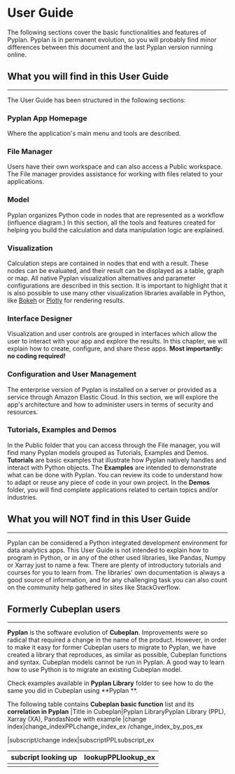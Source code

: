 # **User Guide**
The following sections cover the basic functionalities and features of Pyplan.
Pyplan is in permanent evolution, so you will probably find minor differences between this document and the last Pyplan version running online.

## **What you will find in this User Guide**
-------------
The User Guide has been structured in the following sections:
### Pyplan App Homepage
Where the application's main menu and tools are described.
### File Manager
Users have their own workspace and can also access a Public workspace. The File manager provides assistance for working with files related to your applications.
### Model
Pyplan organizes Python code in nodes that are represented as a workflow (influence diagram.) In this section, all the tools and features created for helping you build the calculation and data manipulation logic are explained.
### Visualization
Calculation steps are contained in nodes that end with a result. These nodes can be evaluated, and their result can be displayed as a table, graph or map.
All native Pyplan visualization alternatives and parameter configurations are described in this section. 
It is important to highlight that it is also possible to use many other visualization libraries available in Python, like [Bokeh](https://bokeh.pydata.org/en/latest/) or [Plotly](https://github.com/plotly/plotly.py) for rendering results.

### Interface Designer
Visualization and user controls are grouped in interfaces which allow the user to interact with your app and explore the results. In this chapter, we will explain how to create, configure, and share these apps. **Most importantly: no coding required!**

### Configuration and User Management
The enterprise version of Pyplan is installed on a server or provided as a service through Amazon Elastic Cloud. In this section, we will explore the app's architecture and how to administer users in terms of security and resources.

### Tutorials, Examples and Demos
In the Public folder that you can access through the File manager, you will find many Pyplan models grouped as Tutorials, Examples and Demos. 
**Tutorials** are basic examples that illustrate how Pyplan natively handles and interact with Python objects. 
The **Examples** are intended to demonstrate what can be done with Pyplan. You can review its code to understand how to adapt or reuse any piece of code in your own project.
In the **Demos** folder, you will find complete applications related to certain topics and/or industries.


## **What you will NOT find in this User Guide**
-------------
Pyplan can be considered a Python integrated development environment for data analytics apps. This User Guide is not intended to explain how to program in Python, or in any of the other used libraries, like Pandas, Numpy or Xarray just to name a few. There are plenty of introductory tutorials and courses for you to learn from. The libraries' own documentation is always a good source of information, and for any challenging task you can also count on the community help gathered in sites like StackOverflow.

## **Formerly Cubeplan users**
-------------
**Pyplan** is the software evolution of **Cubeplan**. Improvements were so radical that required a change in the name of the product. However, in order to make it easy for former Cubeplan users to migrate to Pyplan, we have created a library that reproduces, as similar as possible, Cubeplan functions and syntax.
Cubeplan models cannot be run in Pyplan. A good way to learn how to use Python is to migrate an existing Cubeplan model.

Check examples available in  **Pyplan Library** folder to see how to do the same you did in Cubeplan using **Pyplan **.


The following table contains **Cubeplan basic function** list and its **correlation in Pyplan**
|Title in Cubeplan|Pyplan LibraryPyplan Library (PPL), Xarray (XA), PandasNode with example
|change index|change_indexPPLchange_index_ex  /change_index_by_pos_ex

|subscript/change index|subscriptPPLsubscript_ex

|subcript looking up|lookupPPLlookup_ex
|--|--|
|  |  |

<!--stackedit_data:
eyJoaXN0b3J5IjpbMTAzMTgzMDI0OCwxNDIwNDYyMjMxLDEyMD
AyNjgxNjksLTc0NTYzMTk0LC0yMTQzNTU0Njg2LC0yMTQzNTU0
Njg2LDEwNDk2OTc3NjcsNzcyMTUwNTM0LDM5MDkxMzEzNCwxMT
k1NzU1NTMzLDIwNjU1MjY5OTgsLTI2MDU2ODE1NSwxMDE4NjIy
OTQ4LDE0MTE3NzQyMDYsMTM4MjU4MjkxMSwtMTI3MzQ3NjQ2MC
wtMTgwMjMwMzU4NF19
-->